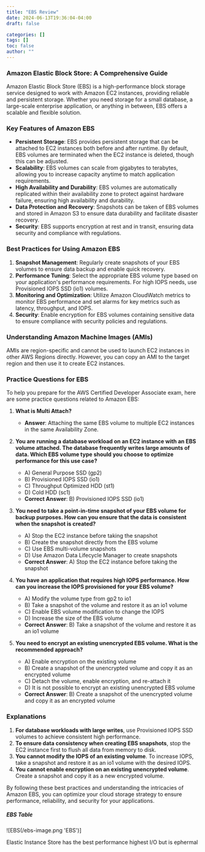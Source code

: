 ```yaml
---
title: "EBS Review"
date: 2024-06-13T19:36:04-04:00
draft: false

categories: []
tags: []
toc: false
author: ""
---
```

### Amazon Elastic Block Store: A Comprehensive Guide

Amazon Elastic Block Store (EBS) is a high-performance block storage service designed to work with Amazon EC2 instances, providing reliable and persistent storage. Whether you need storage for a small database, a large-scale enterprise application, or anything in between, EBS offers a scalable and flexible solution. 

### Key Features of Amazon EBS

- **Persistent Storage**: EBS provides persistent storage that can be attached to EC2 instances both before and after runtime. By default, EBS volumes are terminated when the EC2 instance is deleted, though this can be adjusted.
- **Scalability**: EBS volumes can scale from gigabytes to terabytes, allowing you to increase capacity anytime to match application requirements.
- **High Availability and Durability**: EBS volumes are automatically replicated within their availability zone to protect against hardware failure, ensuring high availability and durability.
- **Data Protection and Recovery**: Snapshots can be taken of EBS volumes and stored in Amazon S3 to ensure data durability and facilitate disaster recovery.
- **Security**: EBS supports encryption at rest and in transit, ensuring data security and compliance with regulations.

### Best Practices for Using Amazon EBS

1. **Snapshot Management**: Regularly create snapshots of your EBS volumes to ensure data backup and enable quick recovery.
2. **Performance Tuning**: Select the appropriate EBS volume type based on your application's performance requirements. For high IOPS needs, use Provisioned IOPS SSD (io1) volumes.
3. **Monitoring and Optimization**: Utilize Amazon CloudWatch metrics to monitor EBS performance and set alarms for key metrics such as latency, throughput, and IOPS.
4. **Security**: Enable encryption for EBS volumes containing sensitive data to ensure compliance with security policies and regulations.

### Understanding Amazon Machine Images (AMIs)

AMIs are region-specific and cannot be used to launch EC2 instances in other AWS Regions directly. However, you can copy an AMI to the target region and then use it to create EC2 instances.

### Practice Questions for EBS

To help you prepare for the AWS Certified Developer Associate exam, here are some practice questions related to Amazon EBS:

1. **What is Multi Attach?**
   - **Answer**: Attaching the same EBS volume to multiple EC2 instances in the same Availability Zone.

2. **You are running a database workload on an EC2 instance with an EBS volume attached. The database frequently writes large amounts of data. Which EBS volume type should you choose to optimize performance for this use case?**
   - A) General Purpose SSD (gp2)
   - B) Provisioned IOPS SSD (io1)
   - C) Throughput Optimized HDD (st1)
   - D) Cold HDD (sc1)
   - **Correct Answer**: B) Provisioned IOPS SSD (io1)

3. **You need to take a point-in-time snapshot of your EBS volume for backup purposes. How can you ensure that the data is consistent when the snapshot is created?**
   - A) Stop the EC2 instance before taking the snapshot
   - B) Create the snapshot directly from the EBS volume
   - C) Use EBS multi-volume snapshots
   - D) Use Amazon Data Lifecycle Manager to create snapshots
   - **Correct Answer**: A) Stop the EC2 instance before taking the snapshot

4. **You have an application that requires high IOPS performance. How can you increase the IOPS provisioned for your EBS volume?**
   - A) Modify the volume type from gp2 to io1
   - B) Take a snapshot of the volume and restore it as an io1 volume
   - C) Enable EBS volume modification to change the IOPS
   - D) Increase the size of the EBS volume
   - **Correct Answer**: B) Take a snapshot of the volume and restore it as an io1 volume

5. **You need to encrypt an existing unencrypted EBS volume. What is the recommended approach?**
   - A) Enable encryption on the existing volume
   - B) Create a snapshot of the unencrypted volume and copy it as an encrypted volume
   - C) Detach the volume, enable encryption, and re-attach it
   - D) It is not possible to encrypt an existing unencrypted EBS volume
   - **Correct Answer**: B) Create a snapshot of the unencrypted volume and copy it as an encrypted volume

### Explanations

1. **For database workloads with large writes**, use Provisioned IOPS SSD volumes to achieve consistent high performance.
2. **To ensure data consistency when creating EBS snapshots**, stop the EC2 instance first to flush all data from memory to disk.
3. **You cannot modify the IOPS of an existing volume**. To increase IOPS, take a snapshot and restore it as an io1 volume with the desired IOPS.
4. **You cannot enable encryption on an existing unencrypted volume**. Create a snapshot and copy it as a new encrypted volume.

By following these best practices and understanding the intricacies of Amazon EBS, you can optimize your cloud storage strategy to ensure performance, reliability, and security for your applications.

##### EBS Table

![EBS(/ebs-image.png 'EBS')]


Elastic Instance Store has the best performance highest I/O but is ephermal



